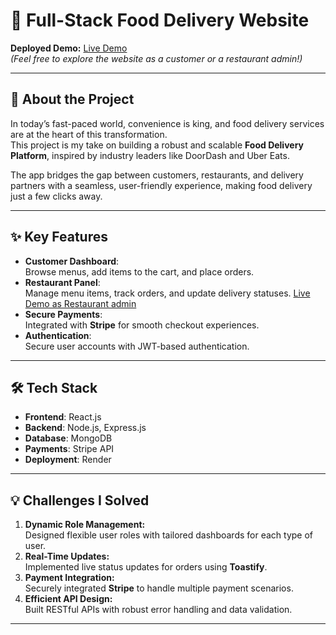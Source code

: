 # 🍴 Full-Stack Food Delivery Website  

**Deployed Demo:** [Live Demo](https://foodapp-frontend-fltb.onrender.com)  
*(Feel free to explore the website as a customer or a restaurant admin!)*  

---

## 🚀 About the Project  

In today’s fast-paced world, convenience is king, and food delivery services are at the heart of this transformation.  
This project is my take on building a robust and scalable **Food Delivery Platform**, inspired by industry leaders like DoorDash and Uber Eats.  

The app bridges the gap between customers, restaurants, and delivery partners with a seamless, user-friendly experience, making food delivery just a few clicks away.  

---

## ✨ Key Features  

- **Customer Dashboard**:  
  Browse menus, add items to the cart, and place orders.  
- **Restaurant Panel**:  
  Manage menu items, track orders, and update delivery statuses.
  [Live Demo as Restaurant admin](https://foodapp-admin-tluo.onrender.com) 
- **Secure Payments**:  
  Integrated with **Stripe** for smooth checkout experiences.  
- **Authentication**:  
  Secure user accounts with JWT-based authentication.   

---

## 🛠️ Tech Stack  

- **Frontend**: React.js    
- **Backend**: Node.js, Express.js  
- **Database**: MongoDB  
- **Payments**: Stripe API  
- **Deployment**: Render  

---

## 💡 Challenges I Solved  

1. **Dynamic Role Management:**  
   Designed flexible user roles with tailored dashboards for each type of user.  
2. **Real-Time Updates:**  
   Implemented live status updates for orders using **Toastify**.  
3. **Payment Integration:**  
   Securely integrated **Stripe** to handle multiple payment scenarios.  
4. **Efficient API Design:**  
   Built RESTful APIs with robust error handling and data validation.  

---
